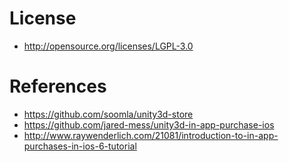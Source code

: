 # License

+ http://opensource.org/licenses/LGPL-3.0

# References

+ https://github.com/soomla/unity3d-store
+ https://github.com/jared-mess/unity3d-in-app-purchase-ios
+ http://www.raywenderlich.com/21081/introduction-to-in-app-purchases-in-ios-6-tutorial